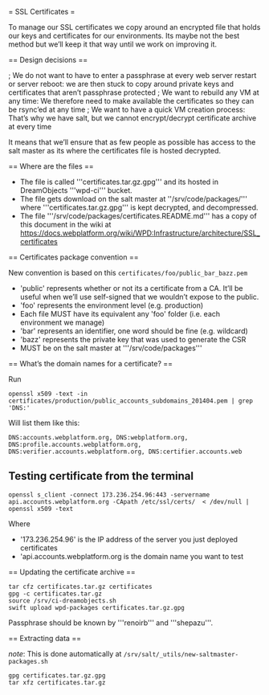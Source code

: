 = SSL Certificates =

To manage our SSL certificates we copy around an encrypted file that holds our keys and certificates for our environments. Its maybe not the best method but we’ll keep it that way until we work on improving it.

== Design decisions ==

; We do not want to have to enter a passphrase at every web server restart or server reboot: we are then stuck to copy around private keys and certificates that aren’t passphrase protected
; We want to rebuild any VM at any time: We therefore need to make available the certificates so they can be rsync’ed at any time
; We want to have a quick VM creation process: That’s why we have salt, but we cannot encrypt/decrypt certificate archive at every time

It means that we’ll ensure that as few people as possible has access to the salt master as its where the certificates file is hosted decrypted.

== Where are the files ==

* The file is called '''certificates.tar.gz.gpg''' and its hosted in DreamObjects '''wpd-ci''' bucket.
* The file gets download on the salt master at ''/srv/code/packages/''' where '''certificates.tar.gz.gpg''' is kept decrypted, and decompressed.
* The file '''/srv/code/packages/certificates.README.md''' has a copy of this document in the wiki at https://docs.webplatform.org/wiki/WPD:Infrastructure/architecture/SSL_certificates

==  Certificates package convention ==

New convention is based on this `certificates/foo/public_bar_bazz.pem` 

* 'public' represents whether or not its a certificate from a CA. It’ll be useful when we’ll use self-signed that we wouldn’t expose to the public.
* 'foo' represents the environment level (e.g. production)
* Each file MUST have its equivalent any 'foo' folder (i.e. each environment we manage)
* 'bar' represents an identifier, one word should be fine (e.g. wildcard)
* 'bazz' represents the private key that was used to generate the CSR
* MUST be on the salt master at '''/srv/code/packages'''


== What’s the domain names for a certificate? ==

Run

    openssl x509 -text -in certificates/production/public_accounts_subdomains_201404.pem | grep 'DNS:'

Will list them like this:

    DNS:accounts.webplatform.org, DNS:webplatform.org, DNS:profile.accounts.webplatform.org, DNS:verifier.accounts.webplatform.org, DNS:certifier.accounts.web



## Testing certificate from the terminal

    openssl s_client -connect 173.236.254.96:443 -servername api.accounts.webplatform.org -CApath /etc/ssl/certs/  < /dev/null | openssl x509 -text

Where

* '173.236.254.96' is the IP address of the server you just deployed certificates
* 'api.accounts.webplatform.org is the domain name you want to test



== Updating the certificate archive ==

    tar cfz certificates.tar.gz certificates
    gpg -c certificates.tar.gz
    source /srv/ci-dreamobjects.sh
    swift upload wpd-packages certificates.tar.gz.gpg

Passphrase should be known by '''renoirb''' and '''shepazu'''.


== Extracting data ==

*note*: This is done automatically at `/srv/salt/_utils/new-saltmaster-packages.sh`

    gpg certificates.tar.gz.gpg
    tar xfz certificates.tar.gz